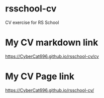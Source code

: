 # rsschool-cv
CV exercise for RS School

# My CV markdown link
https://CyberCat696.github.io/rsschool-cv/cv

# My CV Page link
https://CyberCat696.github.io/rsschool-cv/